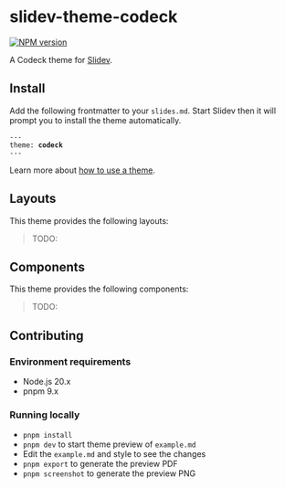 # slidev-theme-codeck

[![NPM version](https://img.shields.io/npm/v/slidev-theme-codeck?color=3AB9D4&label=)](https://www.npmjs.com/package/slidev-theme-codeck)

A Codeck theme for [Slidev](https://github.com/slidevjs/slidev).

<!--
  Learn more about how to write a theme:
  https://sli.dev/guide/write-theme.html
--->

<!--
  run `npm run dev` to check out the slides for more details of how to start writing a theme
-->

<!--
  Put some screenshots here to demonstrate your theme

  Live demo: [...]
-->

## Install

Add the following frontmatter to your `slides.md`. Start Slidev then it will prompt you to install the theme automatically.

<pre><code>---
theme: <b>codeck</b>
---</code></pre>

Learn more about [how to use a theme](https://sli.dev/themes/use).

## Layouts

This theme provides the following layouts:

> TODO:

## Components

This theme provides the following components:

> TODO:

## Contributing

### Environment requirements

- Node.js 20.x
- pnpm 9.x

### Running locally

- `pnpm install`
- `pnpm dev` to start theme preview of `example.md`
- Edit the `example.md` and style to see the changes
- `pnpm export` to generate the preview PDF
- `pnpm screenshot` to generate the preview PNG
